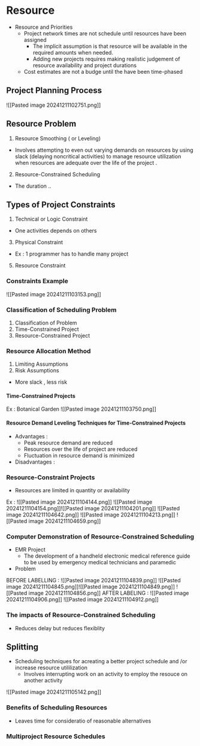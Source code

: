 # Resource

- Resource and Priorities
	- Project network times are not schedule until resources have been assigned 
		- The implicit assumption is that resource will be available in the required amounts when needed.
		- Adding new projects requires making realistic judgement of resource availability and project durations
	- Cost estimates are not a budge until the have been time-phased

## Project Planning Process
![[Pasted image 20241211102751.png]]

## Resource Problem

1. Resource Smoothing ( or Leveling)
- Involves attempting to even out varying demands on resources by using slack (delaying noncritical activities) to manage resource utilization when resources are adequate over the life of the project .

2. Resource-Constrained Scheduling
- The duration ..

## Types of Project Constraints

1. Technical or Logic Constraint
- One activities depends on others
3. Physical Constraint
- Ex : 1 programmer has to handle many project
5. Resource Constraint


### Constraints Example
![[Pasted image 20241211103153.png]]


### Classification of Scheduling Problem

1. Classification of Problem
2. Time-Constrained Project
3. Resource-Constrained Project

### Resource Allocation Method
1. Limiting Assumptions
2. Risk Assumptions
- More slack , less risk
#### Time-Constrained Projects

Ex : Botanical Garden
![[Pasted image 20241211103750.png]]

#### Resource Demand Leveling Techniques for Time-Constrained Projects

- Advantages : 
	- Peak resource demand are reduced
	- Resources over the life of project are reduced
	- Fluctuation in resource demand is minimized
- Disadvantages :


### Resource-Constraint Projects

- Resources are limited in quantity or availability

Ex : 
![[Pasted image 20241211104144.png]]
![[Pasted image 20241211104154.png]]![[Pasted image 20241211104201.png]]
![[Pasted image 20241211104642.png]]
![[Pasted image 20241211104213.png]]
![[Pasted image 20241211104659.png]]

### Computer Demonstration of Resource-Constrained Scheduling

- EMR Project
	- The development of a handheld electronic medical reference guide to be used by emergency medical technicians and paramedic
- Problem

BEFORE LABELLING : 
![[Pasted image 20241211104839.png]]
![[Pasted image 20241211104845.png]]![[Pasted image 20241211104849.png]]
![[Pasted image 20241211104856.png]]
AFTER LABELING : 
![[Pasted image 20241211104906.png]]
![[Pasted image 20241211104912.png]]

### The impacts of Resource-Constrained Scheduling
- Reduces delay but reduces flexiblity


## Splitting
- Scheduling techniques for acreating a better project schedule and /or increase resource utililization
	- Involves interrupting work on an activity to employ the resouce on another activity

![[Pasted image 20241211105142.png]]


### Benefits of Scheduling Resources
- Leaves time for consideratio of reasonable alternatives


### Multiproject Resource Schedules


